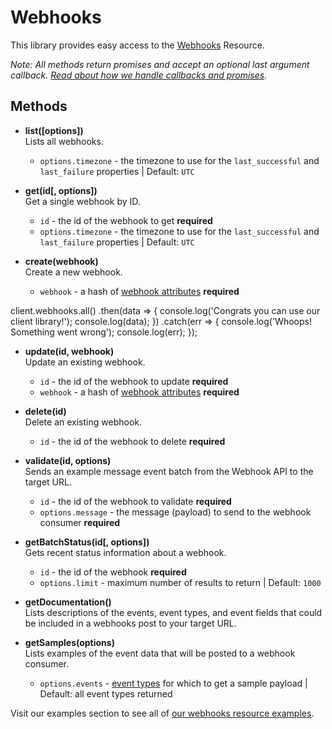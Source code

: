 # Webhooks

This library provides easy access to the [Webhooks](https://developers.sparkpost.com/api/webhooks) Resource.

*Note: All methods return promises and accept an optional last argument callback. [Read about how we handle callbacks and promises](/docs/async.md).*

## Methods
* **list([options])**<br />
  Lists all webhooks.
  * `options.timezone` - the timezone to use for the `last_successful` and `last_failure` properties | Default: `UTC`

* **get(id[, options])**<br />
  Get a single webhook by ID.
  * `id` - the id of the webhook to get **required**
  * `options.timezone` - the timezone to use for the `last_successful` and `last_failure` properties | Default: `UTC`

* **create(webhook)**<br />
  Create a new webhook.
  * `webhook` - a hash of [webhook attributes](https://developers.sparkpost.com/api/webhooks#header-webhooks-object-properties) **required**

client.webhooks.all()
  .then(data => {
    console.log('Congrats you can use our client library!');
    console.log(data);
  })
  .catch(err => {
    console.log('Whoops! Something went wrong');
    console.log(err);
  });

* **update(id, webhook)**<br />
  Update an existing webhook.
  * `id` - the id of the webhook to update **required**
  * `webhook` - a hash of [webhook attributes](https://developers.sparkpost.com/api/webhooks#header-webhooks-object-properties) **required**
* **delete(id)**<br />
  Delete an existing webhook.
  * `id` - the id of the webhook to delete **required**

* **validate(id, options)**<br />
  Sends an example message event batch from the Webhook API to the target URL.
  * `id` - the id of the webhook to validate **required**
  * `options.message` - the message (payload) to send to the webhook consumer **required**

* **getBatchStatus(id[, options])**<br />
  Gets recent status information about a webhook.
  * `id` - the id of the webhook **required**
  * `options.limit` - maximum number of results to return | Default: `1000`

* **getDocumentation()**<br />
  Lists descriptions of the events, event types, and event fields that could be included in a webhooks post to your target URL.

* **getSamples(options)**<br />
  Lists examples of the event data that will be posted to a webhook consumer.
  * `options.events` - [event types](https://support.sparkpost.com/customer/portal/articles/1976204) for which to get a sample payload | Default: all event types returned


Visit our examples section to see all of [our webhooks resource examples](/examples/webhooks).
